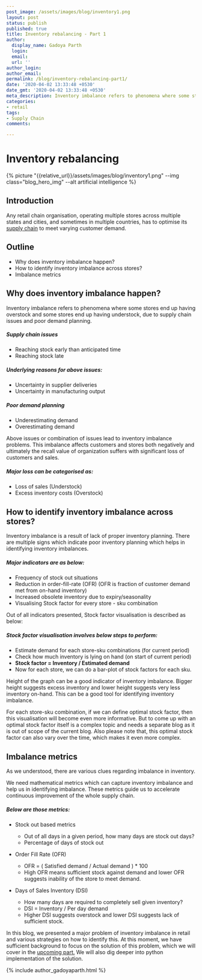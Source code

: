 ```yaml
---
post_image: /assets/images/blog/inventory1.png
layout: post
status: publish
published: true
title: Inventory rebalancing - Part 1
author:
  display_name: Gadoya Parth
  login: 
  email: 
  url: ''
author_login: 
author_email: 
permalink: /blog/inventory-rebalancing-part1/
date: '2020-04-02 13:33:48 +0530'
date_gmt: '2020-04-02 13:33:48 +0530'
meta_description: Inventory imbalance refers to phenomena where some stores end up having overstock and some stores end up having understock, due to supply chain issues and poor demand planning.
categories:
- retail
tags:
- Supply Chain
comments:

---
```

# Inventory rebalancing
{% picture "{{relative_url}}/assets/images/blog/inventory1.png" --img class="blog_hero_img" --alt artificial intelligence %}

## Introduction

Any retail chain organisation, operating multiple stores across multiple states and cities, and sometimes in multiple countries, has to optimise its [supply chain](https://www.bluepiit.com/blog/things-to-know-about-ai-in-supply-chain-optimization/) to meet varying customer demand.

## Outline
 - Why does inventory imbalance happen?
 - How to identify inventory imbalance across stores?
 - Imbalance metrics

## Why does inventory imbalance happen?
Inventory imbalance refers to phenomena where some stores end up having overstock and some stores end up having understock, due to supply chain issues and poor demand planning.

##### Supply chain issues

- Reaching stock early than anticipated time
- Reaching stock late


##### Underlying reasons for above issues:

- Uncertainty in supplier deliveries
- Uncertainty in manufacturing output


##### Poor demand planning

- Underestimating demand
- Overestimating demand


Above issues or combination of issues lead to inventory imbalance problems. This imbalance affects customers and stores both negatively and ultimately the recall value of organization suffers with significant loss of customers and sales.

##### Major loss can be categorised as:

- Loss of sales (Understock)
- Excess inventory costs (Overstock)

## How to identify inventory imbalance across stores?
Inventory imbalance is a result of lack of proper inventory planning. There are multiple signs which indicate poor inventory planning which helps in identifying inventory imbalances.

##### Major indicators are as below:
 - Frequency of stock out situations
 - Reduction in order-fill-rate (OFR) (OFR is fraction of customer demand met from on-hand inventory)
 - Increased obsolete inventory due to expiry/seasonality
 - Visualising Stock factor for every store - sku combination

Out of all indicators presented, Stock factor visualisation is described as below:

##### Stock factor visualisation involves below steps to perform:
 - Estimate demand for each store-sku combinations (for current period)
 - Check how much inventory is lying on hand (on start of current period)
 - **Stock factor = Inventory / Estimated demand**
 - Now for each store, we can do a bar-plot of stock factors for each sku.

Height of the graph can be a good indicator of inventory imbalance. Bigger height suggests excess inventory and lower height suggests very less inventory on-hand. This can be a good tool for identifying inventory imbalance.

For each store-sku combination, if we can define optimal stock factor, then this visualisation will become even more informative. But to come up with an optimal stock factor itself is a complex topic and needs a separate blog as it is out of scope of the current blog. Also please note that, this optimal stock factor can also vary over the time, which makes it even more complex.

## Imbalance metrics
As we understood, there are various clues regarding imbalance in inventory. 

We need mathematical metrics which can capture inventory imbalance and help us in identifying imbalance. These metrics guide us to accelerate continuous improvement of the whole supply chain.

##### Below are those metrics:
* Stock out based metrics
  - Out of all days in a given period, how many days are stock out days?
  - Percentage of days of stock out

* Order Fill Rate (OFR)
  - OFR = ( Satisfied demand / Actual demand ) * 100
  - High OFR means sufficient stock against demand and lower OFR suggests inability of the store to meet demand.
     
* Days of Sales Inventory (DSI)
  - How many days are required to completely sell given inventory?
  - DSI = Inventory / Per day demand
  - Higher DSI suggests overstock and lower DSI suggests lack of sufficient stock.
     
In this blog, we presented a major problem of inventory imbalance in retail and various strategies on how to identify this. At this moment, we have sufficient background to focus on the solution of this problem, which we will cover in the [upcoming part.](https://www.bluepiit.com/blog/inventory-rebalancing-part2/) We will also dig deeper into python implementation of the solution.

{% include author_gadoyaparth.html %}